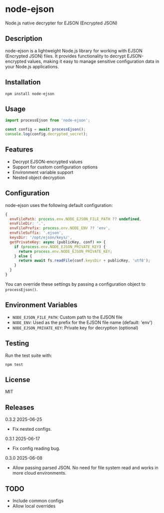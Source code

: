# node-ejson

Node.js native decrypter for EJSON (Encrypted JSON)

## Description

node-ejson is a lightweight Node.js library for working with EJSON (Encrypted JSON) files. It provides functionality to decrypt EJSON-encrypted values, making it easy to manage sensitive configuration data in your Node.js applications.

## Installation

```
npm install node-ejson
```

## Usage

```javascript
import processEjson from 'node-ejson';

const config = await processEjson();
console.log(config.decrypted_secret);
```

## Features

- Decrypt EJSON-encrypted values
- Support for custom configuration options
- Environment variable support
- Nested object decryption

## Configuration

node-ejson uses the following default configuration:

```javascript
{
  envFilePath: process.env.NODE_EJSON_FILE_PATH ?? undefined,
  envFileDir: '.',
  envFilePrefix: process.env.NODE_ENV ?? 'env',
  envFileSuffix: '.ejson',
  keysDir: '/opt/ejson/keys/',
  getPrivateKey: async (publicKey, conf) => {
    if (process.env.NODE_EJSON_PRIVATE_KEY) {
      return process.env.NODE_EJSON_PRIVATE_KEY;
    } else {
      return await fs.readFile(conf.keysDir + publicKey, 'utf8');
    }
  }
}
```

You can override these settings by passing a configuration object to `processEjson()`.

## Environment Variables

- `NODE_EJSON_FILE_PATH`: Custom path to the EJSON file
- `NODE_ENV`: Used as the prefix for the EJSON file name (default: 'env')
- `NODE_EJSON_PRIVATE_KEY`: Private key for decryption (optional)

## Testing

Run the test suite with:

```
npm test
```

## License

MIT

## Releases

0.3.2 2025-06-25
- Fix nested configs.

0.3.1 2025-06-17
- Fix config reading bug.

0.3.0 2025-06-08
- Allow passing parsed JSON. No need for file system read and works in more cloud environments.

## TODO

- Include common configs
- Allow local overrides
